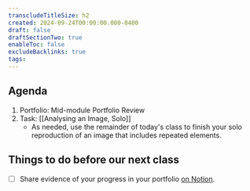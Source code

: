 ```yaml
---
transcludeTitleSize: h2
created: 2024-09-24T00:00:00.000-0400
draft: false
draftSectionTwo: true
enableToc: false
excludeBacklinks: true
tags:
---
```

## Agenda
1. Portfolio: Mid-module Portfolio Review
2. Task: [[Analysing an Image, Solo]]
	- As needed, use the remainder of today's class to finish your solo reproduction of an image that includes repeated elements.

## Things to do before our next class
- [ ] Share evidence of your progress in your portfolio [on Notion](https://notion.so).
